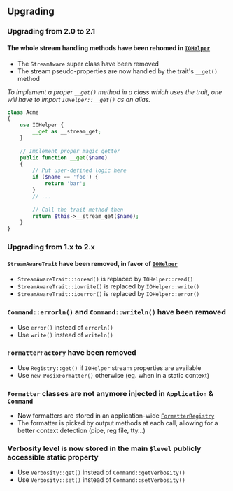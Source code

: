 ## Upgrading

### Upgrading from 2.0 to 2.1

#### The whole stream handling methods have been rehomed in [`IOHelper`](../../tree/2.1.0/src/IO/IOHelper.php)

- The `StreamAware` super class have been removed
- The stream pseudo-properties are now handled by the trait's `__get()` method

_To implement a proper `__get()` method in a class which uses the trait, one will have to import `IOHelper::__get()` as an alias._

```php
class Acme
{
    use IOHelper {
        __get as __stream_get;
    }
    
    // Implement proper magic getter
    public function __get($name)
    {
        // Put user-defined logic here
        if ($name == 'foo') {
            return 'bar';
        }
        // ...
    
        // Call the trait method then
        return $this->__stream_get($name);
    }
}
```

### Upgrading from 1.x to 2.x

#### `StreamAwareTrait` have been removed, in favor of [`IOHelper`](../../tree/2.0.0/src/IO/IOHelper.php)

- `StreamAwareTrait::ioread()` is replaced by `IOHelper::read()`
- `StreamAwareTrait::iowrite()` is replaced by `IOHelper::write()`
- `StreamAwareTrait::ioerror()` is replaced by `IOHelper::error()`

### `Command::errorln()` and `Command::writeln()` have been removed

- Use `error()` instead of `errorln()`
- Use `write()` instead of `writeln()`

### `FormatterFactory` have been removed
- Use `Registry::get()` if `IOHelper` stream properties are available
- Use `new PosixFormatter()` otherwise (eg. when in a static context)

### `Formatter` classes are not anymore injected in `Application` & `Command`

- Now formatters are stored in an application-wide [`FormatterRegistry`](../../tree/2.0.0/src/IO/Output/FormatterRegistry.php)
- The formatter is picked by output methods at each call, allowing for a better context detection (pipe, reg file, tty...)

### Verbosity level is now stored in the main `$level` publicly accessible static property

- Use `Verbosity::get()` instead of `Command::getVerbosity()`
- Use `Verbosity::set()` instead of `Command::setVerbosity()`
